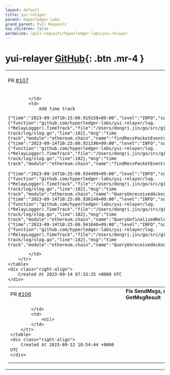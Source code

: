 ```yaml
---
layout: default
title: yui-relayer
parent: Hyperledger Labs
grand_parent: Pull Requests
has_children: false
permalink: /pull-requests/hyperledger-labs/yui-relayer
---
```


# yui-relayer <span class="fs-3 right-align">[GitHub](https://github.com/hyperledger-labs/yui-relayer){: .btn .mr-4 }</span>


<div>
    <table>
        <tr>
            <td>
                PR <a href="https://github.com/hyperledger-labs/yui-relayer/pull/107" class=".btn">#107</a>
            </td>
            <td>
                <b>
                    Add time track
                </b>
            </td>
        </tr>
        <tr>
            <td>
                
            </td>
            <td>
                Add time track
```
{"time":"2023-09-14T10:25:00.919158+09:00","level":"INFO","source":{"function":"github.com/hyperledger-labs/yui-relayer/log.(*RelayLogger).TimeTrack","file":"/Users/dongri.jin/go/src/github.com/dongrie/yui-relayer-time-track/log/slog.go","line":182},"msg":"time track","module":"ethereum.chain","name":"findRecvPacketEvents","elapsed":10582031}
{"time":"2023-09-14T10:25:00.921196+09:00","level":"INFO","source":{"function":"github.com/hyperledger-labs/yui-relayer/log.(*RelayLogger).TimeTrack","file":"/Users/dongri.jin/go/src/github.com/dongrie/yui-relayer-time-track/log/slog.go","line":182},"msg":"time track","module":"ethereum.chain","name":"findRecvPacketEvents","elapsed":12625927}

{"time":"2023-09-14T10:25:00.934499+09:00","level":"INFO","source":{"function":"github.com/hyperledger-labs/yui-relayer/log.(*RelayLogger).TimeTrack","file":"/Users/dongri.jin/go/src/github.com/dongrie/yui-relayer-time-track/log/slog.go","line":182},"msg":"time track","module":"ethereum.chain","name":"QueryUnreceivedAcknowledgements","elapsed":356}
{"time":"2023-09-14T10:25:00.936148+09:00","level":"INFO","source":{"function":"github.com/hyperledger-labs/yui-relayer/log.(*RelayLogger).TimeTrack","file":"/Users/dongri.jin/go/src/github.com/dongrie/yui-relayer-time-track/log/slog.go","line":182},"msg":"time track","module":"ethereum.chain","name":"QueryUnfinalizedRelayAcknowledgements","elapsed":27791926}
{"time":"2023-09-14T10:25:00.941646+09:00","level":"INFO","source":{"function":"github.com/hyperledger-labs/yui-relayer/log.(*RelayLogger).TimeTrack","file":"/Users/dongri.jin/go/src/github.com/dongrie/yui-relayer-time-track/log/slog.go","line":182},"msg":"time track","module":"ethereum.chain","name":"QueryUnreceivedAcknowledgements","elapsed":3310680}
```

            </td>
        </tr>
    </table>
    <div class="right-align">
        Created At 2023-09-14 07:33:25 +0000 UTC
    </div>
</div>

<div>
    <table>
        <tr>
            <td>
                PR <a href="https://github.com/hyperledger-labs/yui-relayer/pull/106" class=".btn">#106</a>
            </td>
            <td>
                <b>
                    Fix SendMsgs, delete Send, and introduce GetMsgResult
                </b>
            </td>
        </tr>
        <tr>
            <td>
                
            </td>
            <td>
                <nil>
            </td>
        </tr>
    </table>
    <div class="right-align">
        Created At 2023-09-12 18:54:44 +0000 UTC
    </div>
</div>

